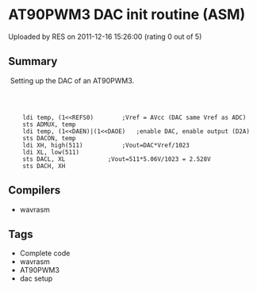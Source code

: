 # AT90PWM3 DAC init routine (ASM)

Uploaded by RES on 2011-12-16 15:26:00 (rating 0 out of 5)

## Summary

 Setting up the DAC of an AT90PWM3.


 



```

	ldi	temp, (1<<REFS0)		;Vref = AVcc (DAC same Vref as ADC)
	sts	ADMUX, temp
	ldi	temp, (1<<DAEN)|(1<<DAOE)	;enable DAC, enable output (D2A)
	sts	DACON, temp
	ldi	XH, high(511)			;Vout=DAC*Vref/1023
	ldi	XL, low(511)
	sts	DACL, XL			;Vout=511*5.06V/1023 = 2.528V
	sts	DACH, XH
```

## Compilers

- wavrasm

## Tags

- Complete code
- wavrasm
- AT90PWM3
- dac setup
